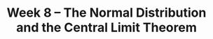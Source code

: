 ---
    title: Week 8 – The Normal Distribution and the Central Limit Theorem
    weekNumber: 8
    days:
      - date: 2023-5-22
        events:
          "**LEC 21**{: .label .label-lecture } [Spread, The Normal Distribution](http://datahub.ucsd.edu/user-redirect/git-sync?repo=https://github.com/dsc-courses/dsc10-2023-sp&subPath=lectures/lec21/lec21.ipynb) [✏️](resources/lectures/lec21/lec21.html)":
            "[🎥](https://podcast.ucsd.edu/watch/sp23/dsc10_a00/22) • [CIT 14.3-14.4](https://inferentialthinking.com/chapters/14/3/SD_and_the_Normal_Curve.html)"
      - date: 2023-5-23
        events:
          "**HW 5**{: .label .label-hw } [**Permutation Testing, Percentiles, and Bootstrapping**](http://datahub.ucsd.edu/user-redirect/git-sync?repo=https://github.com/dsc-courses/dsc10-2023-sp&subPath=homeworks/hw05/hw05.ipynb)":
            "[**Clarifications**](https://edstem.org/us/courses/38383/discussion/3133694)"
      - date: 2023-5-24
        events:
          "**LEC 22**{: .label .label-lecture } The Normal Distribution, The Central Limit Theorem":
            "[CIT 14.4-14.5](https://inferentialthinking.com/chapters/14/4/Central_Limit_Theorem.html)"
          "**DIS 8**{: .label .label-disc } The Normal Distribution":
      - date: 2023-5-26
        events:
          "**LEC 23**{: .label .label-lecture } The Central Limit Theorem, Choosing Sample Sizes":
            "[CIT 14.6](https://inferentialthinking.com/chapters/14/6/Choosing_a_Sample_Size.html)"
      - date: 2023-5-27
        events:
          "**Lab 6**{: .label .label-lab } [**Center, Spread, and the Normal Distribution**](http://datahub.ucsd.edu/user-redirect/git-sync?repo=https://github.com/dsc-courses/dsc10-2023-sp&subPath=labs/lab06/lab06.ipynb)":
---